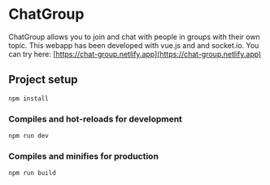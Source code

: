 # ChatGroup
ChatGroup allows you to join and chat with people in groups with their own topic. This webapp has been developed with vue.js and and socket.io. You can try here: [https://chat-group.netlify.app](https://chat-group.netlify.app)

## Project setup
```
npm install
```

### Compiles and hot-reloads for development
```
npm run dev
```

### Compiles and minifies for production
```
npm run build
```
